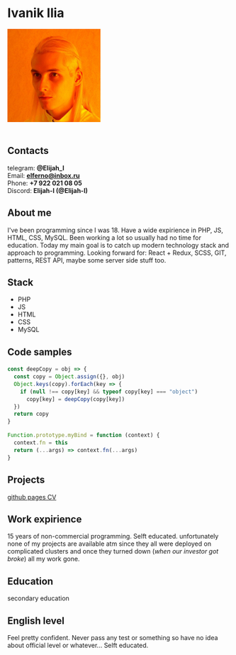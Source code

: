# Ivanik Ilia

<img src="avatar.jpg" alt="avatar" width="210" style="margin-bottom: 20px;"/>

## Contacts
telegram: **@Elijah_I**
<br />
Email: **elferno@inbox.ru**
<br />
Phone: **+7 922 021 08 05**
<br />
Discord: **Elijah-I (@Elijah-I)**

## About me
I've been programming since I was 18. Have a wide expirience in PHP, JS, HTML, CSS, MySQL. Been working a lot so usually had no time for education. Today my main goal is to catch up modern technology stack and approach to programming. Looking forward for: React + Redux, SCSS, GIT, patterns, REST API, maybe some server side stuff too.

## Stack
* PHP
* JS
* HTML
* CSS
* MySQL

## Code samples

```javascript
const deepCopy = obj => {
  const copy = Object.assign({}, obj)
  Object.keys(copy).forEach(key => {
    if (null !== copy[key] && typeof copy[key] === "object")
      copy[key] = deepCopy(copy[key])
  })
  return copy
}
```

```javascript
Function.prototype.myBind = function (context) {
  context.fn = this
  return (...args) => context.fn(...args)
}
```

## Projects
[github pages CV](https://elijah-i.github.io/rsschool-cv/cv)

## Work expirience
15 years of non-commercial programming. Selft educated. unfortunately none of my projects are available atm since they all were deployed on complicated clusters and once they turned down (_when our investor got broke_) all my work gone.

## Education
secondary education

## English level
Feel pretty confident. Never pass any test or something so have no idea about official level or whatever... Selft educated.